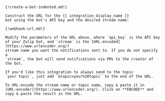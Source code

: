    {!create-a-bot-indented.md!}

    Construct the URL for the {{ integration_display_name }}
    bot using the bot's API key and the desired stream name:

    {!webhook-url.md!}

    Modify the parameters of the URL above, where `api_key` is the API key
    of your Zulip bot, and `stream` is the [URL-encoded](https://www.urlencoder.org/)
    stream name you want the notifications sent to. If you do not specify a
    `stream`, the bot will send notifications via PMs to the creator of the bot.

    If you'd like this integration to always send to the topic
    `your topic`, just add `&topic=your%20topic` to the end of the URL.

    To URL-encode the stream name or topic name, copy & paste it in
    [URL-encoder](https://www.urlencoder.org/). Click on **ENCODE** and
    copy & paste the result in the URL.
